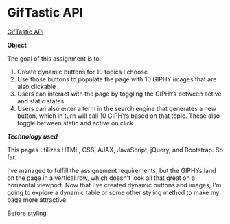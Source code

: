 # GifTastic API
[GifTastic API](https://green64.github.io/GifTastic-API/)

**Object**

The goal of this assignment is to:
1. Create dynamic buttons for 10 topics I choose
1. Use those buttons to populate the page with 10 GIPHY images that are also clickable
1. Users can interact with the page by toggling the GIPHYs between active and static states
1. Users can also enter a term in the search engine that generates a new button, which in turn will call 10 GIPHYs based on that topic. These also toggle between static and active on click

***Technology used***

This pages utilizes HTML, CSS, AJAX, JavaScript, jQuery, and Bootstrap. So far. 

I've managed to fulfill the assignement requirements, but the GIPHYs land on the page in a vertical row, which doesn't look all that great on a horizontal viewport. Now that I've created dynamic buttons and images, I'm going to explore a dynamic table or some other styling method to make my page more attractive.  

[Before styling](https://green64.github.io/GifTastic-API/assets/images/page_before_style.png)

